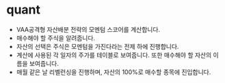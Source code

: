 # quant
+ VAA공격형 자산배분 전략의 모멘텀 스코어를 계산합니다.
+ 매수해야 할 주식을 알려줍니다.
+ 자산의 선택은 주식은 모멘텀을 가진다라는 전제 하에 진행합니다.
+ 계산에 사용된 각 일자의 주가를 테이블로 보여줍니다. 또한 매수해야 할 자산의 이름을 보여줍니다.
+ 매월 같은 날 리벨런싱을 진행하며, 자산의 100%로 매수할 종목에 진입합니다.